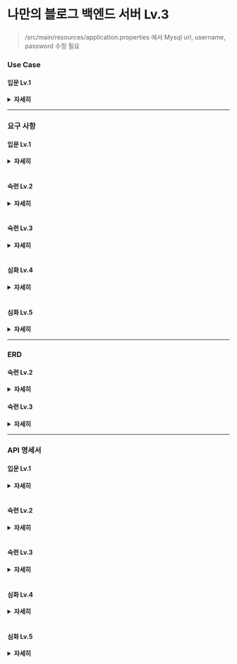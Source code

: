 # 나만의 블로그 백엔드 서버 Lv.3
### 
> /src/main/resources/application.properties 에서 Mysql url, username, password 수정 필요

### Use Case
#### 입문 Lv.1

<details>
<summary><b>자세히</b></summary>
<div markdown="1">

![use_case](https://github.com/mabyoungg/sparta-blog/assets/131260371/e44d942b-82e7-44cc-8b80-7f6dfac18c4c)

</div>
</details>

-------------------------------------------------
### 요구 사항
#### 입문 Lv.1

<details>
<summary><b>자세히</b></summary>
<div markdown="1">

요구사항을 기반으로 Use Case 그리기

전체 게시글 목록 조회 API
- 제목, 작성자명, 작성 내용, 작성 날짜를 조회하기
- 작성 날짜 기준 내림차순으로 정렬하기

게시글 작성 API
- 제목, 작성자명, 비밀번호, 작성 내용을 저장하고
- 저장된 게시글을 Client 로 반환하기

선택한 게시글 조회 API
- 선택한 게시글의 제목, 작성자명, 작성 날짜, 작성 내용을 조회하기

선택한 게시글 수정 API
- 수정을 요청할 때 수정할 데이터와 비밀번호를 같이 보내서 서버에서 비밀번호 일치 여부를 확인 한 후
- 제목, 작성자명, 작성 내용을 수정하고 수정된 게시글을 Client 로 반환하기

선택한 게시글 삭제 API
- 삭제를 요청할 때 비밀번호를 같이 보내서 서버에서 비밀번호 일치 여부를 확인 한 후
- 선택한 게시글을 삭제하고 Client 로 성공했다는 표시 반환하기

</div>
</details>
</br>

#### 숙련 Lv.2

<details>
<summary><b>자세히</b></summary>
<div markdown="1">

#### 새로운 요구 사항

회원 가입 API
- username, password를 Client에서 전달받기
- username은  `최소 4자 이상, 10자 이하이며 알파벳 소문자(a-z), 숫자(0-9)`로 구성되어야 한다.
- password는  `최소 8자 이상, 15자 이하이며 알파벳 대소문자(a-z, A-Z), 숫자(0-9)`로 구성되어야 한다.
- DB에 중복된 username이 없다면 회원을 저장하고 Client 로 성공했다는 메시지, 상태코드 반환하기

로그인 API
- username, password를 Client에서 전달받기
- DB에서 username을 사용하여 저장된 회원의 유무를 확인하고 있다면 password 비교하기
- 로그인 성공 시, 로그인에 성공한 유저의 정보와 JWT를 활용하여 토큰을 발급하고,
- 발급한 토큰을 Header에 추가하고 성공했다는 메시지, 상태코드 와 함께 Client에 반환하기

#### Lv1 수정사항

전체 게시글 목록 조회 API
- 제목, 작성자명`(username)`, 작성 내용, 작성 날짜를 조회하기
- 작성 날짜 기준 내림차순으로 정렬하기

게시글 작성 API
- `토큰을 검사하여, 유효한 토큰일 경우에만 게시글 작성 가능`
- `제목, 작성 내용을 저장하고`
- 저장된 게시글을 Client 로 반환하기(username은 로그인 된 사용자)

선택한 게시글 조회 API
- 선택한 게시글의 제목, 작성자명`(username)`, 작성 날짜, 작성 내용을 조회하기

선택한 게시글 수정 API
- ~~수정을 요청할 때 수정할 데이터와 비밀번호를 같이 보내서 서버에서 비밀번호 일치 여부를 확인 한 후~~
- `토큰을 검사한 후, 유효한 토큰이면서 해당 사용자가 작성한 게시글만 수정 가능`
- `제목, 작성 내용을 수정하고` 수정된 게시글을 Client 로 반환하기

선택한 게시글 삭제 API
- ~~삭제를 요청할 때 비밀번호를 같이 보내서 서버에서 비밀번호 일치 여부를 확인 한 후~~
- `토큰을 검사한 후, 유효한 토큰이면서 해당 사용자가 작성한 게시글만 삭제 가능`
- 선택한 게시글을 삭제하고 Client 로 성공했다는 메시지, 상태코드 반환하기

</div>
</details>
</br>

#### 숙련 Lv.3

<details>
<summary><b>자세히</b></summary>
<div markdown="1">

#### 새로운 요구 사항
회원 가입 API
- username, password를 Client에서 전달받기
- username은  `최소 4자 이상, 10자 이하이며 알파벳 소문자(a-z), 숫자(0-9)`로 구성되어야 한다.
- password는  `최소 8자 이상, 15자 이하이며 알파벳 대소문자(a-z, A-Z), 숫자(0-9), 특수문자`로 구성되어야 한다.
- DB에 중복된 username이 없다면 회원을 저장하고 Client 로 성공했다는 메시지, 상태코드 반환하기
- `회원 권한 부여하기 (ADMIN, USER) - ADMIN 회원은 모든 게시글, 댓글 수정 / 삭제 가능`

로그인 API
- username, password를 Client에서 전달받기
- DB에서 username을 사용하여 저장된 회원의 유무를 확인하고 있다면 password 비교하기
- 로그인 성공 시, 로그인에 성공한 유저의 정보와 JWT를 활용하여 토큰을 발급하고,
- 발급한 토큰을 Header에 추가하고 성공했다는 메시지, 상태코드 와 함께 Client에 반환하기

`댓글 작성 API`
- 토큰을 검사하여, 유효한 토큰일 경우에만 댓글 작성 가능
- 선택한 게시글의 DB 저장 유무를 확인하기
- 선택한 게시글이 있다면 댓글을 등록하고 등록된 댓글 반환하기

`댓글 수정 API`
- 토큰을 검사한 후, 유효한 토큰이면서 해당 사용자가 작성한 댓글만 수정 가능
- 선택한 댓글의 DB 저장 유무를 확인하기
- 선택한 댓글이 있다면 댓글 수정하고 수정된 댓글 반환하기

`댓글 삭제 API`
- 토큰을 검사한 후, 유효한 토큰이면서 해당 사용자가 작성한 댓글만 삭제 가능
- 선택한 댓글의 DB 저장 유무를 확인하기
- 선택한 댓글이 있다면 댓글 삭제하고 Client 로 성공했다는 메시지, 상태코드 반환하기

`예외 처리`
- 토큰이 필요한 API 요청에서 토큰을 전달하지 않았거나 정상 토큰이 아닐 때는 "토큰이 유효하지 않습니다." 라는 에러메시지와 statusCode: 400을 Client에 반환하기
- 토큰이 있고, 유효한 토큰이지만 해당 사용자가 작성한 게시글/댓글이 아닌 경우에는 “작성자만 삭제/수정할 수 있습니다.”라는 에러메시지와 statusCode: 400을 Client에 반환하기
- DB에 이미 존재하는 username으로 회원가입을 요청한 경우 "중복된 username 입니다." 라는 에러메시지와 statusCode: 400을 Client에 반환하기
- 로그인 시, 전달된 username과 password 중 맞지 않는 정보가 있다면 "회원을 찾을 수 없습니다."라는 에러메시지와 statusCode: 400을 Client에 반환하기

#### Lv2 수정사항
전체 게시글 목록 조회 API
- 제목, 작성자명(username), 작성 내용, 작성 날짜를 조회하기
- 작성 날짜 기준 내림차순으로 정렬하기
- `각각의 게시글에 등록된 모든 댓글을 게시글과 같이 Client에 반환하기`
- `댓글은 작성 날짜 기준 내림차순으로 정렬하기`

게시글 작성 API
- 토큰을 검사하여, 유효한 토큰일 경우에만 게시글 작성 가능
- 제목, 작성자명(username), 작성 내용을 저장하고
- 저장된 게시글을 Client 로 반환하기

선택한 게시글 조회 API
- 선택한 게시글의 제목, 작성자명(username), 작성 날짜, 작성 내용을 조회하기
  (검색 기능이 아닙니다. 간단한 게시글 조회만 구현해주세요.)
- `선택한 게시글에 등록된 모든 댓글을 선택한 게시글과 같이 Client에 반환하기`
- `댓글은 작성 날짜 기준 내림차순으로 정렬하기`

선택한 게시글 수정 API
- ~~수정을 요청할 때 수정할 데이터와 비밀번호를 같이 보내서 서버에서 비밀번호 일치 여부를 확인 한 후~~
- 토큰을 검사한 후, 유효한 토큰이면서 해당 사용자가 작성한 게시글만 수정 가능
- 제목, 작성 내용을 수정하고 수정된 게시글을 Client 로 반환하기

선택한 게시글 삭제 API
- ~~삭제를 요청할 때 비밀번호를 같이 보내서 서버에서 비밀번호 일치 여부를 확인 한 후~~
- 토큰을 검사한 후, 유효한 토큰이면서 해당 사용자가 작성한 게시글만 삭제 가능
- 선택한 게시글을 삭제하고 Client 로 성공했다는 메시지, 상태코드 반환하기

</div>
</details>
</br>

#### 심화 Lv.4

<details>
<summary><b>자세히</b></summary>
<div markdown="1">
예정
</div>
</details>
</br>

#### 심화 Lv.5

<details>
<summary><b>자세히</b></summary>
<div markdown="1">
예정
</div>
</details>

-------------------------------------------------
### ERD
#### 숙련 Lv.2

<details>
<summary><b>자세히</b></summary>
<div markdown="1">

![erd](https://github.com/mabyoungg/sparta-blog/assets/131260371/cff827ea-b27b-4dce-8dd0-f63194661f68)

</div>
</details>

#### 숙련 Lv.3

<details>
<summary><b>자세히</b></summary>
<div markdown="1">

![erd2](https://github.com/mabyoungg/sparta-blog/assets/131260371/ba4e79c2-ffce-44b6-aaca-402d34406b13)

</div>
</details>




-------------------------------------------------
### API 명세서
#### 입문 Lv.1

<details>
<summary><b>자세히</b></summary>
<div markdown="1">

| 기능        | Method      | URL             | request                                                                                                               | response                                                                                                                                                                                                                                                                                                                              |
|-----------| ----------- |-----------------|-----------------------------------------------------------------------------------------------------------------------|---------------------------------------------------------------------------------------------------------------------------------------------------------------------------------------------------------------------------------------------------------------------------------------------------------------------------------------|
| 전체 게시글 조회 | GET           | 	/api/posts     |                                                                                                                       | { </br>&nbsp;&nbsp;{ </br>&nbsp;&nbsp; "id" : "id", </br>&nbsp;&nbsp; "title" : "title" </br>&nbsp;&nbsp; "username" : "username", </br>&nbsp;&nbsp; "contents" : "contents", </br>&nbsp;&nbsp; "createdAt" : "createdAt" </br>&nbsp;&nbsp; }, </br>&nbsp;&nbsp; { </br>&nbsp;&nbsp; "id" : "id", </br>&nbsp;&nbsp; "title" : "title" </br>&nbsp;&nbsp; "username" : "username", </br>&nbsp;&nbsp; "contents" : "contents", </br>&nbsp;&nbsp; "createdAt" : "createdAt" </br>&nbsp;&nbsp; },</br>&nbsp;&nbsp; ... </br> } |
| 선택 게시글 조회 | GET          | /api/posts/{id} |                                                                                                                       | { </br> "id" : "id", </br> "title" : "title" </br> "username" : "username", </br> "contents" : "contents", </br> "createdAt" : "createdAt" </br> }                                                                                                                                                                                    |
| 게시글 작성    | POST          | /api/posts      | { </br> "title" : "title" </br> "username" : "username", </br> "contents" : "contents", </br> "password" : "password" </br> } | { </br> "id" : "id", </br> "title" : "title" </br> "username" : "username", </br> "contents" : "contents", </br> "createdAt" : "createdAt"</br> }                                                                                                                                                                                     |
| 게시글 수정    | PUT          | /api/posts/{id} | { </br> "title" : "title" </br> "username" : "username", </br> "contents" : "contents", </br> "password" : "password" </br> } | { </br>"id" : "id", </br> "title" : "title" </br> "username" : "username", </br> "contents" : "contents", </br> "createdAt" : "createdAt" </br> }                                                                                                                                                                                     |
| 게시글 삭제    | DELETE       | /api/posts/{id} | { </br>	"password" : "password" </br> }                                                                               | { </br> "success" : true </br> }                                                                                                                                                                                                                                                                                                      |

</div>
</details>
</br>

#### 숙련 Lv.2

<details>
<summary><b>자세히</b></summary>
<div markdown="1">

| 기능        | Method | URL            | Request Header | Request                                                              | Response                                                                                                                                                                                                                                                                                                                                                                                                                                                                                                                  | Response Header                                  |
|-----------|--------|----------------|----------------|----------------------------------------------------------------------|---------------------------------------------------------------------------------------------------------------------------------------------------------------------------------------------------------------------------------------------------------------------------------------------------------------------------------------------------------------------------------------------------------------------------------------------------------------------------------------------------------------------------|--------------------------------------------------|
| 회원가입      | POST   | /api/signup    |                | { </br>"username" : "username" </br>	"password" : "password" </br> } | { </br> "statuscode" : 200 </br> "msg" : "로그인 성공" }                                                                                                                                                                                                                                                                                                                                                                                                                                                                       |                                                  |
| 로그인       | POST   | /api/login     |                | { </br>"username" : "username" </br>	"password" : "password" </br> } | { </br> "statuscode" : 200 </br> "msg" : "회원가입 성공" }                                                                                                                                                                                                                                                                                                                                                                                                                                                                      | Authorization: Bearer abcdefghijklmnopqrstuvwxyz |
| 전체 게시글 조회 | GET    | /api/posts     |                |                                                                      | { </br>&nbsp;&nbsp;{ </br>&nbsp;&nbsp; "id" : "id", </br>&nbsp;&nbsp; "title" : "title" </br>&nbsp;&nbsp; "username" : "username", </br>&nbsp;&nbsp; "contents" : "contents", </br>&nbsp;&nbsp; "createdAt" : "createdAt" </br>&nbsp;&nbsp; }, </br>&nbsp;&nbsp; { </br>&nbsp;&nbsp; "id" : "id", </br>&nbsp;&nbsp; "title" : "title" </br>&nbsp;&nbsp; "username" : "username", </br>&nbsp;&nbsp; "contents" : "contents", </br>&nbsp;&nbsp; "createdAt" : "createdAt" </br>&nbsp;&nbsp; },</br>&nbsp;&nbsp; ... </br> } |                                                  |
| 선택 게시글 조회 | GET    | /api/posts/{id} |                |                                                                      | { </br> "id" : "id", </br> "title" : "title" </br> "username" : "username", </br> "contents" : "contents", </br> "createdAt" : "createdAt" </br> }                                                                                                                                                                                                                                                                                                                                                                        |                                                  |
| 게시글 작성    | POST   | /api/posts     | Authorization: Bearer abcdefghijklmnopqrstuvwxyz | { </br> "title" : "title" </br> "contents" : "contents" </br> }      | { </br> "id" : "id", </br> "title" : "title" </br> "username" : "username", </br> "contents" : "contents", </br> "createdAt" : "createdAt"</br> }                                                                                                                                                                                                                                                                                                                                                                         |                                                  |
| 게시글 수정    | PUT    | /api/posts/{id} | Authorization: Bearer abcdefghijklmnopqrstuvwxyz | { </br> "title" : "title"  </br> "contents" : "contents" </br> }     | { </br>"id" : "id", </br> "title" : "title" </br> "username" : "username", </br> "contents" : "contents", </br> "createdAt" : "createdAt" </br> }                                                                                                                                                                                                                                                                                                                                                                         |                                                  |
| 게시글 삭제    | DELETE | /api/posts/{id} | Authorization: Bearer abcdefghijklmnopqrstuvwxyz |                                                                      | { </br> "statuscode" : 200 </br> "msg" : "게시글 삭제 성공" </br> }                                                                                                                                                                                                                                                                                                                                                                                                                                                              |                                                  |


</div>
</details>
</br>

#### 숙련 Lv.3

<details>
<summary><b>자세히</b></summary>
<div markdown="1">


| 기능        | Method | URL                         | Request Header | Request                                                              | Response                                                                                                                                                                                                                                                                                                                                                                                                                                                                                                                                  | Response Header                                  |
|-----------|--------|-----------------------------|----------------|----------------------------------------------------------------------|-------------------------------------------------------------------------------------------------------------------------------------------------------------------------------------------------------------------------------------------------------------------------------------------------------------------------------------------------------------------------------------------------------------------------------------------------------------------------------------------------------------------------------------------|--------------------------------------------------|
| 회원가입      | POST   | /api/signup                 |                | { </br>"username" : "username" </br>	"password" : "password" </br> } | { </br> "statuscode" : 200 </br> "msg" : "로그인 성공" }                                                                                                                                                                                                                                                                                                                                                                                                                                                                                       |                                                  |
| 로그인       | POST   | /api/login                  |                | { </br>"username" : "username" </br>	"password" : "password" </br> } | { </br> "statuscode" : 200 </br> "msg" : "회원가입 성공" }                                                                                                                                                                                                                                                                                                                                                                                                                                                                                      | Authorization: Bearer abcdefghijklmnopqrstuvwxyz |
| 전체 게시글 조회 | GET    | /api/posts                  |                |                                                                      | { </br>&nbsp;&nbsp;{ </br>&nbsp;&nbsp; "postId" : "postId", </br>&nbsp;&nbsp; "title" : "title" </br>&nbsp;&nbsp; "username" : "username", </br>&nbsp;&nbsp; "contents" : "contents", </br>&nbsp;&nbsp; "createdAt" : "createdAt", </br>&nbsp;&nbsp;  "commentList" : [] </br>&nbsp;&nbsp; }, </br>&nbsp;&nbsp; { </br>&nbsp;&nbsp; "postId" : "postId", </br>&nbsp;&nbsp; "title" : "title" </br>&nbsp;&nbsp; "username" : "username", </br>&nbsp;&nbsp; "contents" : "contents", </br>&nbsp;&nbsp; "createdAt" : "createdAt", </br>&nbsp;&nbsp;  "commentList" : [] </br>&nbsp;&nbsp; },</br>&nbsp;&nbsp; ... </br> } |                                                  |
| 선택 게시글 조회 | GET    | /api/posts/{id}             |                |                                                                      | { </br> "postId" : "postId", </br> "title" : "title" </br> "username" : "username", </br> "contents" : "contents", </br> "createdAt" : "createdAt", </br>  "commentList" : [] </br> }                                                                                                                                                                                                                                                                                                                                                                                |                                                  |
| 게시글 작성    | POST   | /api/posts                  | Authorization: Bearer abcdefghijklmnopqrstuvwxyz | { </br> "title" : "title" </br> "contents" : "contents" </br> }      | { </br> "postId" : "postId", </br> "title" : "title" </br> "username" : "username", </br> "contents" : "contents", </br> "createdAt" : "createdAt", </br> "commentList" : [] </br> }                                                                                                                                                                                                                                                                                                                                                      |                                                  |
| 게시글 수정    | PUT    | /api/posts/{id}             | Authorization: Bearer abcdefghijklmnopqrstuvwxyz | { </br> "title" : "title"  </br> "contents" : "contents" </br> }     | { </br>"postId" : "postId", </br> "title" : "title" </br> "username" : "username", </br> "contents" : "contents", </br> "createdAt" : "createdAt", </br>  "commentList" : [] </br> }                                                                                                                                                                                                                                                                                                                                                      |                                                  |
| 게시글 삭제    | DELETE | /api/posts/{id}             | Authorization: Bearer abcdefghijklmnopqrstuvwxyz |                                                                      | { </br> "statuscode" : 200 </br> "msg" : "게시글 삭제 성공" </br> }                                                                                                                                                                                                                                                                                                                                                                                                                                                                              |                                                  |
| 댓글 작성     | POST   | /api/posts/{postId}/comments      | Authorization: Bearer abcdefghijklmnopqrstuvwxyz  | {  </br> "contents" : "contents" </br> }                             | { </br>"commentId" : "commentId", </br> "username" : "username", </br> "contents" : "contents", </br> "createdAt" : "createdAt" </br> }                                                                                                                                                                                                                                                                                                                                                                                                   |                                                  |
| 댓글 수정     | PUT    | /api/posts/{postId}/comments/{id} | Authorization: Bearer abcdefghijklmnopqrstuvwxyz   | { </br> "contents" : "contents" </br>}                               | { </br>"commentId" : "commentId", </br> "username" : "username", </br> "contents" : "contents", </br> "createdAt" : "createdAt" </br> }                                                                                                                                                                                                                                                                                                                                                                                                   |                                                  |
| 댓글 삭제     | DELETE | /api/posts/{postId}/comments/{id} |Authorization: Bearer abcdefghijklmnopqrstuvwxyz   |                                                                      | { </br> "statuscode" : 200 </br> "msg" : "댓글 삭제 성공" }                                                                                                                                                                                                                                                                                                                                                                                                                                                                                     |                                                  |



</div>
</details>
</br>

#### 심화 Lv.4

<details>
<summary><b>자세히</b></summary>
<div markdown="1">

예정

</div>
</details>
</br>

#### 심화 Lv.5

<details>
<summary><b>자세히</b></summary>
<div markdown="1">

예정

</div>
</details>